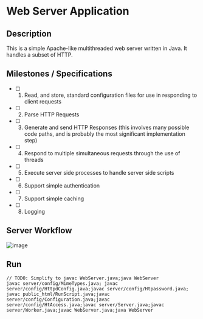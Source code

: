 # Web Server Application

## Description
This is a simple Apache-like multithreaded web server written in Java. It handles a subset of HTTP. 

## Milestones / Specifications

- [ ] 1. Read, and store, standard configuration files for use in responding to client requests
- [ ] 2. Parse HTTP Requests
- [ ] 3. Generate and send HTTP Responses (this involves many possible code paths, and is probably the most significant implementation step)
- [ ] 4. Respond to multiple simultaneous requests through the use of threads
- [ ] 5. Execute server side processes to handle server side scripts
- [ ] 6. Support simple authentication
- [ ] 7. Support simple caching
- [ ] 8. Logging

## Server Workflow

![image](https://user-images.githubusercontent.com/68071075/134900964-552f296d-bdfb-4d1e-98c3-c1afae770a6f.png)

## Run

```
// TODO: Simplify to javac WebServer.java;java WebServer
javac server/config/MimeTypes.java; javac server/config/HttpdConfig.java;javac server/config/Htpassword.java; javac public_html/RunScript.java;javac server/config/Configuration.java;javac server/config/HtAccess.java;javac server/Server.java;javac server/Worker.java;javac WebServer.java;java WebServer
```
